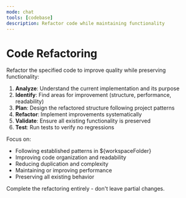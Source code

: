 ```yaml
---
mode: chat
tools: [codebase]
description: Refactor code while maintaining functionality
---
```


# Code Refactoring

Refactor the specified code to improve quality while preserving functionality:

1. **Analyze**: Understand the current implementation and its purpose
2. **Identify**: Find areas for improvement (structure, performance, readability)
3. **Plan**: Design the refactored structure following project patterns
4. **Refactor**: Implement improvements systematically
5. **Validate**: Ensure all existing functionality is preserved
6. **Test**: Run tests to verify no regressions

Focus on:
- Following established patterns in ${workspaceFolder}
- Improving code organization and readability
- Reducing duplication and complexity
- Maintaining or improving performance
- Preserving all existing behavior

Complete the refactoring entirely - don't leave partial changes.